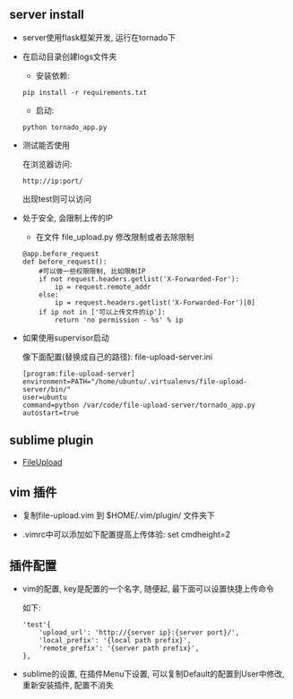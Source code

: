 ## server install

- server使用flask框架开发, 运行在tornado下

- 在启动目录创建logs文件夹

    - 安装依赖:

    ```
    pip install -r requirements.txt
    ```

    - 启动:

    ```
    python tornado_app.py
    ```

- 测试能否使用

    在浏览器访问:

    ```
    http://ip:port/
    ```

    出现test则可以访问

- 处于安全, 会限制上传的IP

    - 在文件 file\_upload.py 修改限制或者去除限制

    ```
    @app.before_request
    def before_request():
        #可以做一些权限限制, 比如限制IP
        if not request.headers.getlist('X-Forwarded-For'):
            ip = request.remote_addr
        else:
            ip = request.headers.getlist('X-Forwarded-For')[0]
        if ip not in ['可以上传文件的ip']:
            return 'no permission - %s' % ip
    ```

- 如果使用supervisor启动

    像下面配置(替换成自己的路径): file-upload-server.ini

    ```
    [program:file-upload-server]
    environment=PATH="/home/ubuntu/.virtualenvs/file-upload-server/bin/"
    user=ubuntu
    command=python /var/code/file-upload-server/tornado_app.py
    autostart=true
    ```

## sublime plugin

- [FileUpload](https://github.com/wasw100/FileUpload)

## vim 插件

- 复制file-upload.vim 到 $HOME/.vim/plugin/ 文件夹下

- .vimrc中可以添加如下配置提高上传体验: set cmdheight=2


## 插件配置

- vim的配置, key是配置的一个名字, 随便起, 最下面可以设置快捷上传命令

    如下:

    ```
    'test'{
        'upload_url': 'http://{server ip}:{server port}/',
        'local_prefix': '{local path prefix}',
        'remote_prefix': '{server path prefix}',
    },
    ```

- sublime的设置, 在插件Menu下设置, 可以复制Default的配置到User中修改, 重新安装插件, 配置不消失
